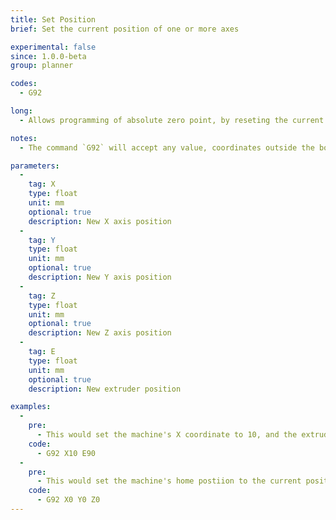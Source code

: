 ```yaml
---
title: Set Position
brief: Set the current position of one or more axes

experimental: false
since: 1.0.0-beta
group: planner

codes:
  - G92

long:
  - Allows programming of absolute zero point, by reseting the current position to the values specified.

notes:
  - The command `G92` will accept any value, coordinates outside the boundaries of the machine may cause undefined behavior.

parameters:
  -
    tag: X
    type: float
    unit: mm
    optional: true
    description: New X axis position
  -
    tag: Y
    type: float
    unit: mm
    optional: true
    description: New Y axis position
  -
    tag: Z
    type: float
    unit: mm
    optional: true
    description: New Z axis position
  -
    tag: E
    type: float
    unit: mm
    optional: true
    description: New extruder position

examples:
  -
    pre:
      - This would set the machine's X coordinate to 10, and the extrude coordinate to 90. No physical motion will occur.
    code:
      - G92 X10 E90
  -
    pre:
      - This would set the machine's home postiion to the current position. No physical motion will occur.
    code:
      - G92 X0 Y0 Z0
---
```

